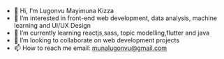 - 👋 Hi, I’m Lugonvu Mayimuna Kizza  
- 👀 I’m interested in front-end web development, data analysis, machine learning and UI/UX Design
- 🌱 I’m currently learning reactjs,sass, topic modelling,flutter and java
- 💞️ I’m looking to collaborate on web development projects
- 📫 How to reach me  email: munalugonvu@gmail.com

<!---
MunaLugonvu/MunaLugonvu is a ✨ special ✨ repository because its `README.md` (this file) appears on your GitHub profile.
You can click the Preview link to take a look at your changes.
--->
